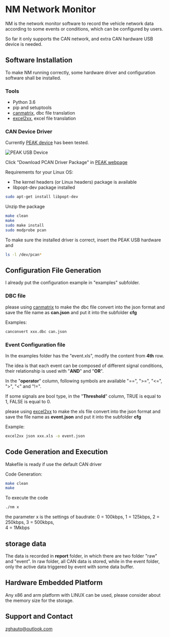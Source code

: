 # NM Network Monitor

NM is the network monitor software to record the vehicle network data according to some events or conditions, which can be configured by users.

So far it only supports the CAN network, and extra CAN hardware USB device is needed.

## Software Installation
To make NM running correctly, some hardware driver and configuration software shall be installed.


### Tools
- Python 3.6
- pip and setuptools
- [canmatrix](https://github.com/ebroecker/canmatrix), dbc file translation
- [excel2xx](https://github.com/cupen/excel2xx), excel file translation

### CAN Device Driver

Currently [PEAK device](https://www.peak-system.com/PCAN-USB.199.0.html) has been tested. 

![PEAK USB Device](https://www.peak-system.com/typo3temp/pics/61ef9f60a0.jpg)

Click "Download PCAN Driver Package" in [PEAK webpage](https://www.peak-system.com/fileadmin/media/linux/index.htm) 

Requirements for your Linux OS: 
- The kernel headers (or Linux headers) package is available
- libpopt-dev package installed

```bash
sudo apt-get install libpopt-dev
```

Unzip the package
```bash
make clean
make
sudo make install
sudo modprobe pcan
```

To make sure the installed driver is correct, insert the PEAK USB hardware and
```bash
ls -l /dev/pcan*
```

## Configuration File Generation

I already put the configuration example in "examples" subfolder.

### DBC file

please using [canmatrix](https://github.com/ebroecker/canmatrix) to make the dbc file convert into the json format and save the file name as **can.json** and put it into the subfolder **cfg**

Examples:
```bash
canconvert xxx.dbc can.json
```

### Event Configuration file

In the examples folder has the "event.xls", modify the content from **4th** row.

The idea is that each event can be composed of different signal conditions, their relationship is used with "**AND**" and "**OR**". 

In the "**operator**" column, following symbols are available "==", ">=", "<=", ">", "<" and "!=".

If some signals are bool type, in the "**Threshold**" column, TRUE is equal to 1, FALSE is equal to 0.

please using [excel2xx](https://github.com/cupen/excel2xx) to make the xls file convert into the json format and save the file name as **event.json** and put it into the subfolder **cfg**

Example:
```bash
excel2xx json xxx.xls -o event.json
```

## Code Generation and Execution

Makefile is ready if use the default CAN driver

Code Generation:
```bash
make clean
make
```

To execute the code
```bash
./nm x
```
the parameter x is the settings of baudrate: 
0 = 100kbps, 
1 = 125kbps, 
2 = 250kbps, 
3 = 500kbps,  
4 = 1Mkbps 

## storage data

The data is recorded in **report** folder, in which there are two folder "raw" and "event". In raw folder, all CAN data is stored, while in the event folder, only the active data triggered by event with some data buffer.

## Hardware Embedded Platform

Any x86 and arm platform with LINUX can be used, please consider about the memory size for the storage.

## Support and Contact

zghauto@outlook.com
